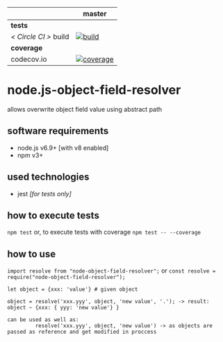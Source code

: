 [circle.ci-master-badge]: https://circleci.com/gh/explore-node-js/node.js-object-field-resolver/tree/master.svg?style=svg
[circle.ci-master-link]: https://circleci.com/gh/explore-node-js/node.js-object-field-resolver/tree/master
[codecov.io-master-badge]: https://codecov.io/gh/explore-node-js/node.js-object-field-resolver/branch/master/graph/badge.svg
[codecov.io-master-link]: https://codecov.io/gh/explore-node-js/node.js-object-field-resolver

|                       | master
|---                    |---
| __tests__             |
| _< Circle CI >_ build | [![build][circle.ci-master-badge]][circle.ci-master-link]
| __coverage__          |
| codecov.io            | [![coverage][codecov.io-master-badge]][codecov.io-master-link]


# node.js-object-field-resolver
allows overwrite object field value using abstract path

## software requirements
 * node.js v6.9+ [with v8 enabled]
 * npm v3+

## used technologies
 * jest _[for tests only]_
 
## how to execute tests
 `npm test` or, to execute tests with coverage `npm test -- --coverage`

## how to use
`import resolve from "node-object-field-resolver";` or `const resolve = require("node-object-field-resolver");`

```
let object = {xxx: 'value'} # given object

object = resolve('xxx.yyy', object, 'new value', '.'); -> result: object ~ {xxx: { yyy: 'new value'} }

can be used as well as:
         resolve('xxx.yyy', object, 'new value') -> as objects are passed as reference and get modified in proccess
```
